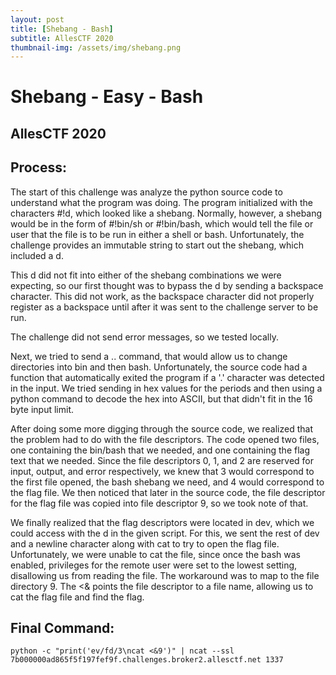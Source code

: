 ```yaml
---
layout: post
title: [Shebang - Bash]
subtitle: AllesCTF 2020
thumbnail-img: /assets/img/shebang.png
---
```


# Shebang - Easy - Bash

## AllesCTF 2020

## Process:

The start of this challenge was analyze the python source code to understand what the program was doing. The program initialized with the characters #!d, which looked like a shebang. Normally, however, a shebang would be in the form of #!bin/sh or #!bin/bash, which would tell the file or user that the file is to be run in either a shell or bash. Unfortunately, the challenge provides an immutable string to start out the shebang, which included a d. 

This d did not fit into either of the shebang combinations we were expecting, so our first thought was to bypass the d by sending a backspace character. This did not work, as the backspace character did not properly register as a backspace until after it was sent to the challenge server to be run. 

The challenge did not send error messages, so we tested locally. 

Next, we tried to send a .. command, that would allow us to change directories into bin and then bash. Unfortunately, the source code had a function that automatically exited the program if a '.' character was detected in the input. We tried sending in hex values for the periods and then using a python command to decode the hex into ASCII, but that didn't fit in the 16 byte input limit.

After doing some more digging through the source code, we realized that the problem had to do with the file descriptors. The code opened two files, one containing the bin/bash that we needed, and one containing the flag text that we needed. Since the file descriptors 0, 1, and 2 are reserved for input, output, and error respectively, we knew that 3 would correspond to the first file opened, the bash shebang we need, and 4 would correspond to the flag file. We then noticed that later in the source code, the file descriptor for the flag file was copied into file descriptor 9, so we took note of that. 

We finally realized that the flag descriptors were located in dev, which we could access with the d in the given script. For this, we sent the rest of dev and a newline character along with cat to try to open the flag file. Unfortunately, we were unable to cat the file, since once the bash was enabled, privileges for the remote user were set to the lowest setting, disallowing us from reading the file. The workaround was to map to the file directory 9. The <& points the file descriptor to a file name, allowing us to cat the flag file and find the flag.

## Final Command:

```
python -c "print('ev/fd/3\ncat <&9')" | ncat --ssl 7b000000ad865f5f197fef9f.challenges.broker2.allesctf.net 1337
```
